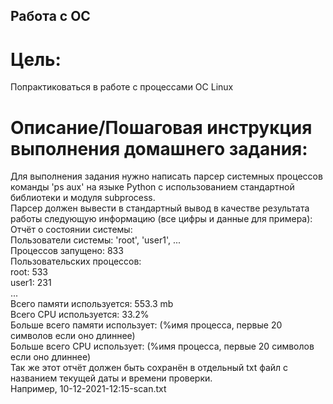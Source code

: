 ## Работа с ОС
# Цель:

Попрактиковаться в работе с процессами ОС Linux

# Описание/Пошаговая инструкция выполнения домашнего задания:

Для выполнения задания нужно написать парсер системных процессов команды 'ps aux' на языке Python с использованием стандартной библиотеки и модуля subprocess.  
Парсер должен вывести в стандартный вывод в качестве результата работы следующую информацию (все цифры и данные для примера):  
Отчёт о состоянии системы:  
Пользователи системы: 'root', 'user1', ...  
Процессов запущено: 833  
Пользовательских процессов:  
root: 533  
user1: 231  
...  
Всего памяти используется: 553.3 mb  
Всего CPU используется: 33.2%  
Больше всего памяти использует: (%имя процесса, первые 20 символов если оно длиннее)  
Больше всего CPU использует: (%имя процесса, первые 20 символов если оно длиннее)  
Так же этот отчёт должен быть сохранён в отдельный txt файл с названием текущей даты и времени проверки.  
Например, 10-12-2021-12:15-scan.txt  
